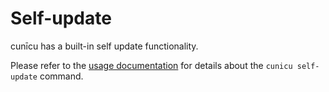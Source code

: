 <!--
SPDX-FileCopyrightText: 2023 Steffen Vogel <post@steffenvogel.de>
SPDX-License-Identifier: Apache-2.0
-->

# Self-update

cunīcu has a built-in self update functionality.

Please refer to the [usage documentation](usage/md/cunicu_selfupdate.md) for details about the `cunicu self-update` command.